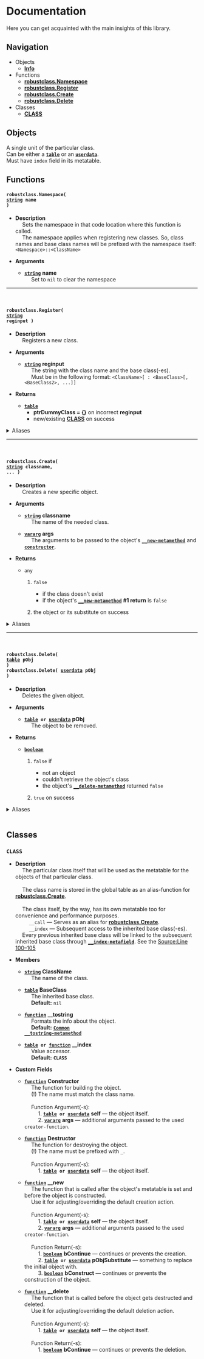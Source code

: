 
# Documentation
Here you can get acquainted with the main insights of this library.

## Navigation
* Objects
	* **[Info](#objects)**
* Functions
	* **[robustclass.Namespace](#robustclass-namespace)**
	* **[robustclass.Register](#robustclass-register)**
	* **[robustclass.Create](#robustclass-create)**
	* **[robustclass.Delete](#robustclass-delete)**
* Classes
	* **[CLASS](#class)**

## Objects
A single unit of the particular class.</br>
Can be either a <code>**[table]**</code> or an <code>**[userdata]**</code>.</br>
Must have `index` field in its metatable.

## Functions

<a name="robustclass-namespace"></a>

#### <code>robustclass.Namespace( **[string]** name )</code>
* **Description**</br>
	&emsp; Sets the namespace in that code location where this function is called.</br>
	&emsp; The namespace applies when registering new classes. So, class names and base class names will be prefixed with the namespace itself: `<Namespace>::<ClassName>`

* **Arguments**
	* <code>**[string]**</code> **name**</br>
		&emsp; Set to `nil` to clear the namespace

---
</br>

<a name="robustclass-register"></a>

#### <code>robustclass.Register( **[string]** reginput )</code>
* **Description**</br>
	&emsp; Registers a new class.

* **Arguments**
	* <code>**[string]**</code> **reginput**</br>
		&emsp; The string with the class name and the base class(-es).</br>
		&emsp; Must be in the following format: `<ClassName>[ : <BaseClass>[, <BaseClass2>, ...]]`

* **Returns**
	* <code>**[table]**</code>
		* **ptrDummyClass = {}** on incorrect **reginput**
		* new/existing **[CLASS](#class)** on success

<details> <summary>Aliases</summary>

* `robustclass()`
* `robustclass.Class()`
</details>

---
</br>

<a name="robustclass-create"></a>

#### <code>robustclass.Create( [string] classname, ... )</code>
* **Description**</br>
	&emsp; Creates a new specific object.

* **Arguments**
	* <code>**[string]**</code> **classname**</br>
		&emsp; The name of the needed class.

	* <code>**[vararg]**</code> **args**</br>
		&emsp; The arguments to be passed to the object's <code>**[__new-metamethod](#class-field-new)**</code> and <code>**[constructor](#class-field-constructor)**</code>.

* **Returns**
	* `any`
		1. `false`
			* if the class doesn't exist
			* if the object's <code>**[__new-metamethod](#class-field-new)**</code> **#1 return** is `false`

		2. the object or its substitute on success

<details> <summary>Aliases</summary>

* `robustclass.CreateObject()`
* `robustclass.New()`
* `robustclass.NewObject()`
</details>

---
</br>

<a name="robustclass-delete"></a>

#### <code>robustclass.Delete( [table] pObj )</code></br><code>robustclass.Delete( [userdata] pObj )</code>
* **Description**</br>
	&emsp; Deletes the given object.

* **Arguments**
	* <code>**[table] or [userdata]**</code> **pObj**</br>
		&emsp; The object to be removed.

* **Returns**
	* <code>**[boolean]**</code>
		1. `false` if
			* not an object
			* couldn't retrieve the object's class
			* the object's <code>**[__delete-metamethod](#class-field-delete)**</code> returned `false`

		2. `true` on success

<details> <summary>Aliases</summary>

* `robustclass.DeleteObject()`
* `robustclass.Destroy()`
* `robustclass.DestroyObject()`
* `robustclass.Remove()`
* `robustclass.RemoveObject()`
</details>

</br>

## Classes

### `CLASS`
* ****Description****</br>
	&emsp; The particular class itself that will be used as the metatable for the objects of that particular class.</br>
	</br>
	&emsp; The class name is stored in the global table as an alias-function for **[robustclass.Create](#robustclass-create)**.</br>
	</br>
	&emsp; The class itself, by the way, has its own metatable too for convenience and performance purposes.</br>
	&emsp; &emsp; `__call` — Serves as an alias for **[robustclass.Create](#robustclass-create)**.</br>
	&emsp; &emsp; `__index` — Subsequent access to the inherited base class(-es).</br>
	&emsp; Every previous inherited base class will be linked to the subsequent inherited base class through <code>**[__index-metafield](https://www.lua.org/pil/13.4.1.html)**</code>. See the [Source:Line 100–105](/robustclass.lua#L100-105)

* ****Members****
	* <code>**[string]**</code> **ClassName**</br>
		&emsp; The name of the class.

	* <code>**[table]**</code> **BaseClass**</br>
		&emsp; The inherited base class.</br>
		&emsp; **Default:** `nil`

	* <code>**[function]**</code> **__tostring**</br>
		&emsp; Formats the info about the object.</br>
		&emsp; **Default:** <code>**[Common __tostring-metamethod](/robustclass.lua#L60-L80)**</code>

	* <code>**[table] or [function]**</code> **__index**</br>
		&emsp; Value accessor.</br>
		&emsp; **Default:** <code>**CLASS**</code>

* **Custom Fields**

	<a name="class-field-constructor"></a>
	* <code>**[function]**</code> **Constructor**</br>
		&emsp; The function for building the object.</br>
		&emsp; (!) The name must match the class name.</br>
		</br>
		&emsp; Function Argument(-s):</br>
		&emsp; &emsp; 1. <code>**[table] or [userdata]**</code> **self** — the object itself.</br>
		&emsp; &emsp; 2. <code>**[vararg]**</code> **args** — additional arguments passed to the used `creator-function`.</br>

	* <code>**[function]**</code> **Destructor**</br>
		&emsp; The function for destroying the object.</br>
		&emsp; (!) The name must be prefixed with `_`.</br>
		</br>
		&emsp; Function Argument(-s):</br>
		&emsp; &emsp; 1. <code>**[table] or [userdata]**</code> **self** — the object itself.</br>

	<a name="class-field-new"></a>
	* <code>**[function]**</code> **__new**</br>
		&emsp; The function that is called after the object's metatable is set and before the object is constructed.</br>
		&emsp; Use it for adjusting/overriding the default creation action.</br>
		</br>
		&emsp; Function Argument(-s):</br>
		&emsp; &emsp; 1. <code>**[table] or [userdata]**</code> **self** — the object itself.</br>
		&emsp; &emsp; 2. <code>**[vararg]**</code> **args** — additional arguments passed to the used `creator-function`.</br>
		</br>
		&emsp; Function Return(-s):</br>
		&emsp; &emsp; 1. <code>**[boolean]**</code> **bContinue** — continues or prevents the creation.</br>
		&emsp; &emsp; 2. <code>**[table] or [userdata]**</code> **pObjSubstitute** — something to replace the initial object with.</br>
		&emsp; &emsp; 3. <code>**[boolean]**</code> **bConstruct** — continues or prevents the construction of the object.

	<a name="class-field-delete"></a>
	* <code>**[function]**</code> **__delete**</br>
		&emsp; The function that is called before the object gets destructed and deleted.</br>
		&emsp; Use it for adjusting/overriding the default deletion action.</br>
		</br>
		&emsp; Function Argument(-s):</br>
		&emsp; &emsp; 1. <code>**[table] or [userdata]**</code> **self** — the object itself.</br>
		</br>
		&emsp; Function Return(-s):</br>
		&emsp; &emsp; 1. <code>**[boolean]**</code> **bContinue** — continues or prevents the deletion.</br>


[function]: https://wiki.facepunch.com/gmod/function
[table]: https://wiki.facepunch.com/gmod/table
[userdata]: https://wiki.facepunch.com/gmod/userdata
[boolean]: https://wiki.facepunch.com/gmod/boolean
[string]: https://wiki.facepunch.com/gmod/string
[vararg]: https://wiki.facepunch.com/gmod/vararg
